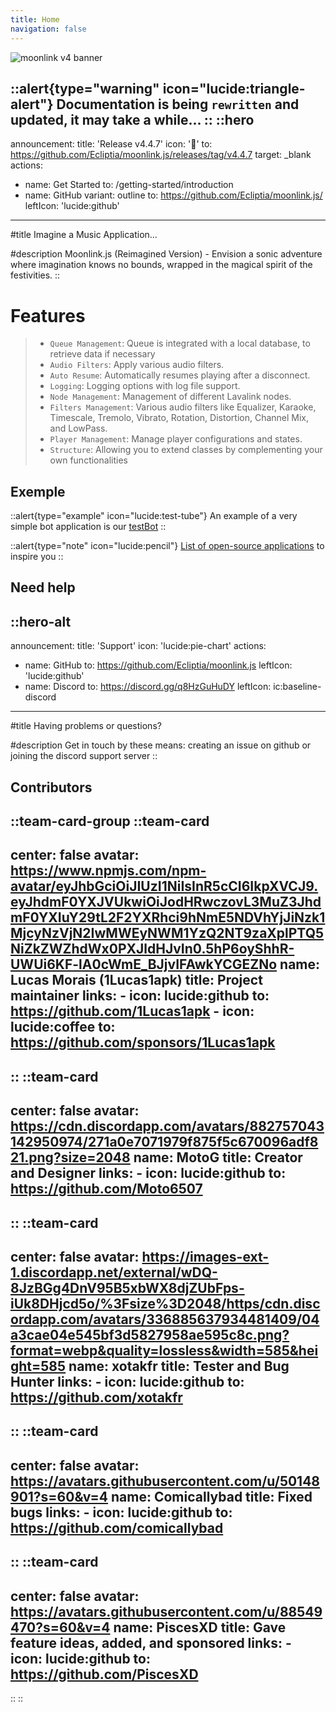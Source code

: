 ```yaml
---
title: Home
navigation: false
---
```

![moonlink v4 banner](https://moonlink.js.org/moonlink_banner.png)

::alert{type="warning" icon="lucide:triangle-alert"}
  Documentation is being `rewritten` and updated, it may take a while...
::
::hero
---
announcement:
  title: 'Release v4.4.7'
  icon: '🎉'
  to: https://github.com/Ecliptia/moonlink.js/releases/tag/v4.4.7
  target: _blank
actions:
  - name: Get Started
    to: /getting-started/introduction
  - name: GitHub
    variant: outline
    to: https://github.com/Ecliptia/moonlink.js/
    leftIcon: 'lucide:github'
---

#title
Imagine a Music Application...

#description
Moonlink.js (Reimagined Version) - Envision a sonic adventure where imagination knows no bounds, wrapped in the magical spirit of the festivities. 
::

# Features
> - `Queue Management`: Queue is integrated with a local database, to retrieve data if necessary
> - `Audio Filters`: Apply various audio filters.
> - `Auto Resume`: Automatically resumes playing after a disconnect.
>- `Logging`: Logging options with log file support.
> - `Node Management`: Management of different Lavalink nodes.
> - `Filters Management`: Various audio filters like Equalizer, Karaoke, Timescale, Tremolo, Vibrato, Rotation, Distortion, Channel Mix, and LowPass.
> - `Player Management`: Manage player configurations and states.
> - `Structure`: Allowing you to extend classes by complementing your own functionalities

## Exemple

::alert{type="example" icon="lucide:test-tube"}
  An example of a very simple bot application is our [testBot](https://github.com/Ecliptia/moonlink.js/tree/v4/testBot)
::

::alert{type="note" icon="lucide:pencil"}
  [List of open-source applications](/bot-community) to inspire you
::


## Need help
::hero-alt
---
announcement:
  title: 'Support'
  icon: 'lucide:pie-chart'
actions:
  - name: GitHub
    to: https://github.com/Ecliptia/moonlink.js
    leftIcon: 'lucide:github'
  - name: Discord
    to: https://discord.gg/q8HzGuHuDY
    leftIcon: ic:baseline-discord
---

#title
Having problems or questions?

#description
Get in touch by these means: creating an issue on github or joining the discord support server
::

## Contributors
::team-card-group
  ::team-card
  ---
  center: false
  avatar: https://www.npmjs.com/npm-avatar/eyJhbGciOiJIUzI1NiIsInR5cCI6IkpXVCJ9.eyJhdmF0YXJVUkwiOiJodHRwczovL3MuZ3JhdmF0YXIuY29tL2F2YXRhci9hNmE5NDVhYjJiNzk1MjcyNzVjN2IwMWEyNWM1YzQ2NT9zaXplPTQ5NiZkZWZhdWx0PXJldHJvIn0.5hP6oyShhR-UWUi6KF-lA0cWmE_BJjvIFAwkYCGEZNo
  name: Lucas Morais (1Lucas1apk)
  title: Project maintainer
  links:
    - icon: lucide:github
      to: https://github.com/1Lucas1apk
    - icon: lucide:coffee
      to: https://github.com/sponsors/1Lucas1apk
  ---
  ::
  ::team-card
  ---
  center: false
  avatar: https://cdn.discordapp.com/avatars/882757043142950974/271a0e7071979f875f5c670096adf821.png?size=2048
  name: MotoG
  title: Creator and Designer
  links:
    - icon: lucide:github
      to: https://github.com/Moto6507
  ---
  ::
  ::team-card
  ---
  center: false
  avatar: https://images-ext-1.discordapp.net/external/wDQ-8JzBGg4DnV95B5xbWX8djZUbFps-iUk8DHjcd5o/%3Fsize%3D2048/https/cdn.discordapp.com/avatars/336885637934481409/04a3cae04e545bf3d5827958ae595c8c.png?format=webp&quality=lossless&width=585&height=585
  name: xotakfr
  title: Tester and Bug Hunter
  links:
    - icon: lucide:github
      to: https://github.com/xotakfr
  ---
  ::
  ::team-card
  ---
  center: false
  avatar: https://avatars.githubusercontent.com/u/50148901?s=60&v=4
  name: Comicallybad
  title: Fixed bugs
  links:
    - icon: lucide:github
      to: https://github.com/comicallybad
  ---
  ::
  ::team-card
  ---
  center: false
  avatar: https://avatars.githubusercontent.com/u/88549470?s=60&v=4
  name: PiscesXD
  title: Gave feature ideas, added, and sponsored
  links:
    - icon: lucide:github
      to: https://github.com/PiscesXD
  ---
  ::
::